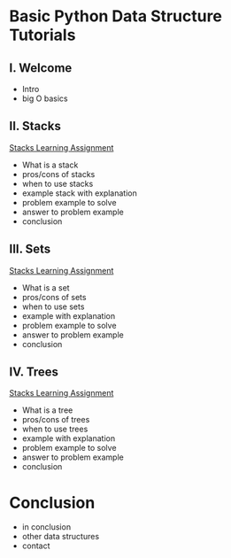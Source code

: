 # Basic Python Data Structure Tutorials
## I. Welcome
* Intro
* big O basics

## II. Stacks
[Stacks Learning Assignment](https://github.com/KabutoDrip/Python-Data-Structures-Tutorials/blob/main/Lesson_1_Stacks/Tutorial%201.ipynb)
* What is a stack
* pros/cons of stacks
* when to use stacks
* example stack with explanation
* problem example to solve
* answer to problem example
* conclusion

## III. Sets
[Stacks Learning Assignment](https://github.com/KabutoDrip/Python-Data-Structures-Tutorials/blob/main/Lesson_2_Sets/Lesson_1_Stacks/Tutorial%202.ipynb)
* What is a set
* pros/cons of sets
* when to use sets
* example with explanation
* problem example to solve
* answer to problem example
* conclusion

## IV. Trees
[Stacks Learning Assignment](https://github.com/KabutoDrip/Python-Data-Structures-Tutorials/blob/main/Lesson_3_Trees/Tutorial%203.ipynb)
* What is a tree
* pros/cons of trees
* when to use trees
* example with explanation
* problem example to solve
* answer to problem example
* conclusion
# Conclusion
* in conclusion
* other data structures
* contact
